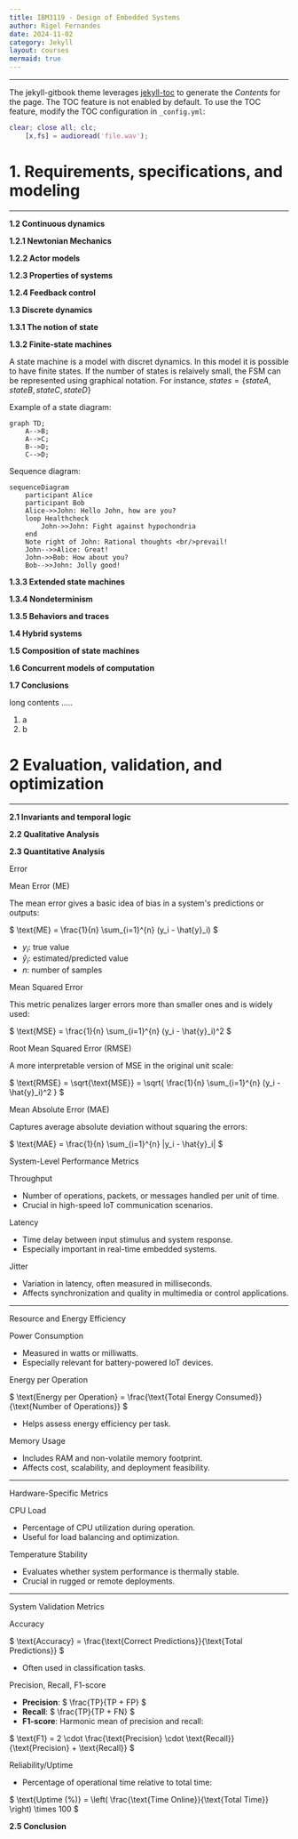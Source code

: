 ```yaml
---
title: IBM3119 - Design of Embedded Systems
author: Rigel Fernandes
date: 2024-11-02
category: Jekyll
layout: courses
mermaid: true
---
```


-------------

The jekyll-gitbook theme leverages [jekyll-toc][1] to generate the *Contents* for the page.
The TOC feature is not enabled by default. To use the TOC feature, modify the TOC
configuration in `_config.yml`:

```Matlab
clear; close all; clc;
    [x,fs] = audioread('file.wav');
```

# 1. Requirements, specifications, and modeling
-------------

**1.2 Continuous dynamics**

**1.2.1 Newtonian Mechanics**

**1.2.2 Actor models**

**1.2.3 Properties of systems**

**1.2.4 Feedback control**

**1.3 Discrete dynamics**

**1.3.1 The notion of state**

**1.3.2 Finite-state machines**

A state machine is a model with discret dynamics. In this model it is possible to have finite states. If the number of states is relaively small, the FSM can be represented using graphical notation. For instance, $states = \{stateA, stateB, stateC, stateD\}$

Example of a state diagram:

```mermaid
graph TD;
    A-->B;
    A-->C;
    B-->D;
    C-->D;
```

Sequence diagram:

```mermaid
sequenceDiagram
    participant Alice
    participant Bob
    Alice->>John: Hello John, how are you?
    loop Healthcheck
        John->>John: Fight against hypochondria
    end
    Note right of John: Rational thoughts <br/>prevail!
    John-->>Alice: Great!
    John->>Bob: How about you?
    Bob-->>John: Jolly good!
```

**1.3.3 Extended state machines**

**1.3.4 Nondeterminism**

**1.3.5 Behaviors and traces**

**1.4 Hybrid systems**

**1.5 Composition of state machines**

**1.6 Concurrent models of computation**

**1.7 Conclusions**

long contents .....

1. a
2. b

# 2 Evaluation, validation, and optimization
-------------

**2.1 Invariants and temporal logic**

**2.2 Qualitative Analysis**

**2.3 Quantitative Analysis**

Error

Mean Error (ME)

The mean error gives a basic idea of bias in a system's predictions or outputs:

$
\text{ME} = \frac{1}{n} \sum_{i=1}^{n} (y_i - \hat{y}_i)
$

- $y_i$: true value  
- $\hat{y}_i$: estimated/predicted value  
- $n$: number of samples

Mean Squared Error

This metric penalizes larger errors more than smaller ones and is widely used:

$
\text{MSE} = \frac{1}{n} \sum_{i=1}^{n} (y_i - \hat{y}_i)^2
$

Root Mean Squared Error (RMSE)

A more interpretable version of MSE in the original unit scale:

$
\text{RMSE} = \sqrt{\text{MSE}} = \sqrt{ \frac{1}{n} \sum_{i=1}^{n} (y_i - \hat{y}_i)^2 }
$

Mean Absolute Error (MAE)

Captures average absolute deviation without squaring the errors:

$
\text{MAE} = \frac{1}{n} \sum_{i=1}^{n} |y_i - \hat{y}_i|
$

System-Level Performance Metrics

Throughput

- Number of operations, packets, or messages handled per unit of time.  
- Crucial in high-speed IoT communication scenarios.

Latency

- Time delay between input stimulus and system response.  
- Especially important in real-time embedded systems.

Jitter

- Variation in latency, often measured in milliseconds.  
- Affects synchronization and quality in multimedia or control applications.

---

Resource and Energy Efficiency

Power Consumption

- Measured in watts or milliwatts.  
- Especially relevant for battery-powered IoT devices.

Energy per Operation

$
\text{Energy per Operation} = \frac{\text{Total Energy Consumed}}{\text{Number of Operations}}
$

- Helps assess energy efficiency per task.

Memory Usage

- Includes RAM and non-volatile memory footprint.  
- Affects cost, scalability, and deployment feasibility.

---

Hardware-Specific Metrics

CPU Load

- Percentage of CPU utilization during operation.  
- Useful for load balancing and optimization.

Temperature Stability

- Evaluates whether system performance is thermally stable.  
- Crucial in rugged or remote deployments.

---

System Validation Metrics

Accuracy

$
\text{Accuracy} = \frac{\text{Correct Predictions}}{\text{Total Predictions}}
$

- Often used in classification tasks.

Precision, Recall, F1-score

- **Precision**: $ \frac{TP}{TP + FP} $  
- **Recall**: $ \frac{TP}{TP + FN} $  
- **F1-score**: Harmonic mean of precision and recall:

$
\text{F1} = 2 \cdot \frac{\text{Precision} \cdot \text{Recall}}{\text{Precision} + \text{Recall}}
$

Reliability/Uptime

- Percentage of operational time relative to total time:

$
\text{Uptime (\%)} = \left( \frac{\text{Time Online}}{\text{Total Time}} \right) \times 100
$

**2.5 Conclusion**

[1]: https://github.com/allejo/jekyll-toc
